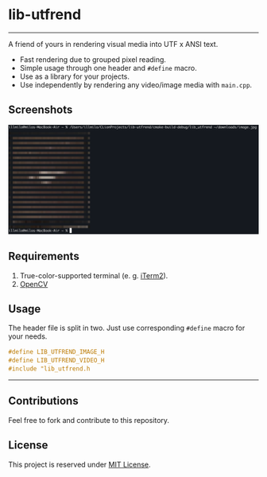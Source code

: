 # lib-utfrend

---
A friend of yours in rendering visual media into UTF x ANSI text.

- Fast rendering due to grouped pixel reading.
- Simple usage through one header and `#define` macro.
- Use as a library for your projects.
- Use independently by rendering any video/image media with `main.cpp`.
## Screenshots
![Screenshot 1](screenshots/sample1.png)
## Requirements
1. True-color-supported terminal (e. g. [iTerm2](https://iterm2.com/downloads.html)).
2. [OpenCV](https://opencv.org/releases/)
## Usage
The header file is split in two. Just use corresponding `#define` macro for your needs.
```c++
#define LIB_UTFREND_IMAGE_H
#define LIB_UTFREND_VIDEO_H
#include "lib_utfrend.h
```
---
## Contributions
Feel free to fork and contribute to this repository.
## License
This project is reserved under [MIT License](LICENSE).